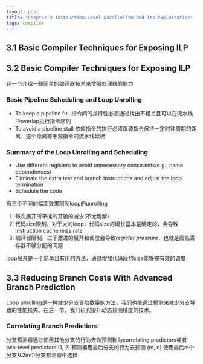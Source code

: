 ```yaml
---
layout: post
title: "Chapter-3 Instruction-Level Parallelism and Its Exploitation"
tags: compiler
---
```


## 3.1 Basic Compiler Techniques for Exposing ILP

## 3.2 Basic Compiler Techniques for Exposing ILP

这一节介绍一些简单的编译器技术来增强处理器的能力

### Basic Pipeline Scheduling and Loop Unrolling

- To keep a pipeline full
  指令间的并行性必须通过找出不相关且可以在流水线中overlap执行指令序列
- To avoid a pipeline stall
  依赖指令的执行必须跟源指令保持一定时钟周期的距离，这个距离等于源指令的流水线延迟

### Summary of the Loop Unrolling and Scheduling

- Use different registers to avoid unnecessary constraints(e.g., name dependences)
- Eliminate the extra test and branch instructions and adjust the loop termination
- Schedule the code

有三个不同的幅面效果限制loop的unrolling

1. 每次展开所平摊的开销的减少(不太理解)
2. 代码size限制，对于大的loop，代码size的增长基本是确定的，会导致instruction cache miss rate
3. 编译器限制，过于激进的展开和调度会导致*register pressure*，也就是面临寄存器不够分配的问题

loop展开是一个简单且有用的方法，通过增加代码段的size能够被有效的调度

## 3.3 Reducing Branch Costs With Advanced Branch Prediction

Loop unrolling是一种减少分支冒险数量的方法，我们也能通过预测来减少分支导致的性能损失。在这一节，我们研究提升动态预测精度的技术。

### Correlating Branch Predictiors

分支预测器通过使用其他分支的行为去做预测称为correlating predictors或者two-level predictors
(1, 2) 预测器用最后分支的行为去预测
(m, n) 使用最后m个分支从2m个分支预测器中选择
